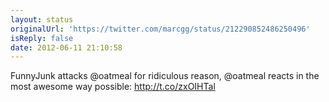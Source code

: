 ```yaml
---
layout: status
originalUrl: 'https://twitter.com/marcgg/status/212290852486250496'
isReply: false
date: 2012-06-11 21:10:58
---
```


FunnyJunk attacks @oatmeal for ridiculous reason, @oatmeal reacts in the most awesome way possible: http://t.co/zxOIHTal
